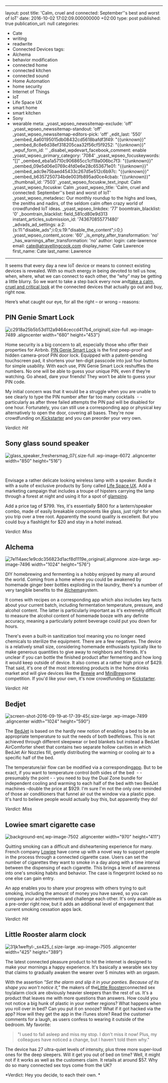   - --
layout: post
title: 'Calm, cruel and connected: September''s best and worst of IoT'
date: 2016-10-02 17:02:09.000000000 +02:00
type: post
published: true
publication_url: null
categories:
  - Cate
  - writing
  - readwrite
  - Connected Devices
tags:
  - Alchema
  - behavior modification
  - connected home
  - connected kitchen
  - connected sound
  - Home Automation
  - home security
  - Internet of Things
  - IoT
  - Life Space UX
  - smart home
  - smart kitchen
  - Sony
  - wearable
meta:
  _yoast_wpseo_newssitemap-exclude: 'off'
  _yoast_wpseo_newssitemap-standout: 'off'
  _yoast_wpseo_newssitemap-editors-pick: 'off'
  _edit_last: '550'
  _oembed_4a60195015db08432cd5618bafdf3f49: "{{unknown}}"
  _oembed_8c8e6d38ef318205caa32f56cf5f9252: "{{unknown}}"
  _wpuf_form_id: ''
  _disabel_wpdevart_facebook_comment: enable
  _yoast_wpseo_primary_category: '7084'
  _yoast_wpseo_focuskeywords: "[]"
  _oembed_eba1a5710c906865cc1cf19a006bc7f3: "{{unknown}}"
  _oembed_09e5d06e0769c4fd0e6e28c653671e01: "{{unknown}}"
  _oembed_adc9e75baed45433c267d5e512c6b97c: "{{unknown}}"
  _oembed_b6357250734bde003fb895ad0ce4cbab: "{{unknown}}"
  _thumbnail_id: '7503'
  _yoast_wpseo_focuskw_text_input: Calm
  _yoast_wpseo_focuskw: Calm
  _yoast_wpseo_title: 'Calm, cruel and connected: September''s best and worst of IoT'
  _yoast_wpseo_metadesc: Our monthly roundup to the highs and lows, the zeniths and
    nadirs, of the seldom calm often crazy world of crowdfunded IoT ideas.
  _yoast_wpseo_linkdex: '77'
  boomtrain_blacklist: '0'
  _boomtrain_blacklist: field_581cd80e9d313
  instant_articles_submission_id: '743670855771480'
  _advads_ad_settings: a:2:{s:11:"disable_ads";i:0;s:19:"disable_the_content";i:0;}
  _yoast_wpseo_content_score: '60'
  _is_empty_after_transformation: 'no'
  _has_warnings_after_transformation: 'no'
author:
  login: cate-lawrence
  email: cate@atravellingcook.com
  display_name: Cate Lawrence
  first_name: Cate
  last_name: Lawrence
---
It seems that every day a new IoT device or means to connect existing
devices is revealed. With so much energy in being devoted to tell us
how, when, where, what we can connect to each other, the “why” may be
getting a little blurry. So we want to take a step back every now
and[take a calm, cruel and critical
look](https://readwrite.com/2016/08/31/calm-cruel-and-connected-augusts-best-and-worst-of-iot-dl1/)
at the connected devices that actually go out and buy, right now.

Here’s what caught our eye, for all the right – or wrong – reasons:

PIN Genie Smart Lock
--------------------

![c2918a25b5b53d112a9464ceccd417b4\_original](rw-import/c2918a25b5b53d112a9464ceccd417b4_original.jpg){.size-full
.wp-image-7489 .aligncenter width="680" height="453"}

Home security is a big concern to all, especially those who offer their
properties for Airbnb. [PIN Genie Smart
Lock](https://www.kickstarter.com/projects/106385760/pin-genie-smart-lock?search=commandpartners)
is the first peep-proof and hidden camera-proof PIN door lock. Equipped
with a patent-pending touchscreen pad, it shortens your ten-digit
passcode into just four buttons for simple usability. With each use, PIN
Genie Smart Lock reshuffles the numbers. No one will be able to guess
your unique PIN, even if they’re watching. Go ahead, dare your friends!
They won’t be able to guess your PIN code.

My initial concern was that it would be a struggle when you are unable
to see clearly to type the PIN number after far too many cocktails  - -
particularly as after three failed attempts the PIN pad will be disabled
for one hour. Fortunately, you can still use a corresponding app or
physical key alternatively to open the door, covering all bases. They're
now crowdfunding
on[ Kickstarter](https://www.kickstarter.com/projects/106385760/pin-genie-smart-lock?search=commandpartners)
and you can preorder your very own.

*Verdict: Hit*

Sony glass sound speaker
------------------------

![glass\_speaker\_freshersmag\_07](rw-import/glass_speaker_freshersmag_07.jpg){.size-full
.wp-image-6072 .aligncenter width="850" height="516"}

 

Envisage a rather delicate looking wireless lamp with a speaker. Bundle
it with a suite of exclusive products by Sony called [Life Space
UX](http://www.sony.com/electronics/life-space-ux). Add a marketing
campaign that includes a troupe of hipsters carrying the lamp through a
forest at night and using it for a spot of
[glamping](http://www.glamping.com/what-is-glamping/).

Add a price tag of \$799. Yes, it's essentially \$800 for a
lantern/speaker combo, made of easily breakable components like glass,
just right for when you trip over a tree root. Apparently the sound
quality is excellent. But you could buy a flashlight for \$20 and stay
in a hotel instead.

*Verdict: Miss*

Alchema
-------

![7e114aec1e9cdc356823d1acf8d1119e\_original](rw-import/7e114aec1e9cdc356823d1acf8d1119e_original-1024x576.jpg){.alignnone
.size-large .wp-image-7496 width="1024" height="576"}

DIY homebrewing and fermenting is a hobby enjoyed by many all around the
world. Coming from a home where you could be awakened by homemade ginger
beer bottles exploding in the laundry, there's a number of very tangible
benefits to the [Alchema](http://www.alchema.com/product)system.

It comes with recipes on a corresponding app which also includes key
facts about your current batch, including fermentation temperature,
pressure, and alcohol content. The latter is particularly important as
it's extremely difficult to measure the alcohol content of homemade
booze with any definite accuracy, meaning a particularly potent beverage
could put you down for hours.

There's even a built-in sanitization tool meaning you no longer need
chemicals to sterilize the equipment. There are a few negatives. The
device is a relatively small size, considering homemade enthusiasts
typically like to make generous quantities to give away to neighbors and
friends. It's unclear if you can bottle the finished product after
fermenting and how long it would keep outside of device. It also comes
at a rather high price of \$429. That said, it's one of the most
interesting products in the home drinks market and will give devices
like the
[Brewie](https://www.indiegogo.com/projects/brewie-world-s-first-fully-automated-home-brewery-beer-brewery#/)
and
[MiniBrew](https://www.indiegogo.com/projects/minibrew-the-easiest-smartest-brewing-machine#/)some
competition. If you'd like your own, it's now crowdfunding on
[Kickstarter](https://www.indiegogo.com/projects/alchema-turn-fruit-into-personalized-craft-cider-food-diy#/).

*Verdict: Hit*

Bedjet
------

![screen-shot-2016-09-19-at-17-39-45](rw-import/Screen-Shot-2016-09-19-at-17.39.45-1024x590.jpg){.size-large
.wp-image-7499 .aligncenter width="1024" height="590"}

The
[BedJet](https://bedjet.com/products/bedjet-v2-dual-zone-climate-comfort-system-with-biorhythm-sleep-technology)
is based on the hardly new notion of enabling a bed to be an appropriate
temperature to suit the needs of both bedfellows. This is not achieved
through different sleepwear or bed blankets but instead a BedJet
AirComforter sheet that contains two separate hollow cavities in which
BedJet Air Nozzles fill, gently distributing the warming or cooling air
to a specific half of the bed.

The temperature/air flow can be modified via a
corresponding[app](https://play.google.com/store/apps/details?id=com.bedjet.remote).
But to be exact, if you want to temperature control *both* sides of the
bed  - - presumably the point - - you need to buy the Dual Zone bundle
for independent cooling and warming to each half of the bed with two
BedJet machines -double the price at \$929. I'm sure I'm not the only
one reminded of those air conditioners that funnel air out the window
via a plastic pipe. It's hard to believe people would actually buy this,
but apparently they do!

*Verdict: Miss*

Lowiee smart cigarette case
---------------------------

![background-en](rw-import/background-en-1024x435.jpg){.wp-image-7502
.aligncenter width="970" height="411"}

Quitting smoking can a difficult and disheartening experience for many.
French company [Lowiee](http://www.lowiee.com/) have come up with a
novel way to support people in the process through a connected cigarette
case. Users can set the number of cigarettes they want to smoke in a day
along with a time interval between the dispensing of each cigarette.
This brings a level of awareness into one's smoking habits and behavior.
The case is fingerprint locked so no one else can gain entry.

An app enables you to share your progress with others trying to quit
smoking, including the amount of money you have saved, so you can
compare your achievements and challenge each other. It's only available
as a pre-order right now, but it adds an additional level of engagement
that current smoking cessation apps lack.

*Verdict: Hit*

Little Rooster alarm clock
--------------------------

![31jk1weftyl-\_sx425\_](rw-import/31Jk1WeftYL._SX425_.jpg){.size-large
.wp-image-7505 .aligncenter width="425" height="389"}

The latest connected pleasure product to hit the internet is designed to
make your mornings a happy experience. It's basically a wearable sex toy
that claims to gradually awaken the wearer over 5 minutes with an
orgasm.

With the assertion *"*Set the alarm and slip it in your panties. Because
of its shape you won't notice it,*"* the makers of the[Little
Rooster](http://www.littleroosterstore.com/)connected sex toy/alarm
clock are obviously heavier sleepers than the rest of us. It's a product
that leaves me with more questions than answers. How could you not
notice a big hunk of plastic in your nether regions? What happens when
you roll over in bed? Can you put it on snooze? What if it got hacked
via the app? How will they get the app in the iTunes store? Read the
customer comments for a laugh, as users confess to wearing it outside of
the bedroom. My favorite:

> "I used to fall asleep and miss my stop. I don't miss it now! Plus, my
> colleagues have noticed a change, but I haven't told them why."

The device has 27 ultra-quiet levels of intensity, plus three more
super-loud ones for the deep sleepers. Will it get you out of bed on
time? Well, it might not if it works as well as the customers claim. It
retails at around \$57. Why do so many connected sex toys come from the
UK?

*Verdict: Hey you decide, to each their own. *

